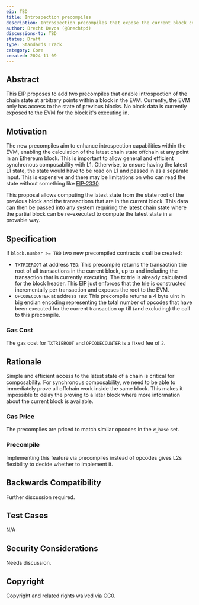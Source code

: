 ```yaml
---
eip: TBD
title: Introspection precompiles
description: Introspection precompiles that expose the current block context to the EVM
author: Brecht Devos (@Brechtpd)
discussions-to: TBD
status: Draft
type: Standards Track
category: Core
created: 2024-11-09
---
```


## Abstract

This EIP proposes to add two precompiles that enable introspection of the chain state at arbitrary points within a block in the EVM. Currently, the EVM only has access to the state of previous blocks. No block data is currently exposed to the EVM for the block it's executing in.

## Motivation

The new precompiles aim to enhance introspection capabilities within the EVM, enabling the calculation of the latest chain state offchain at any point in an Ethereum block. This is important to allow general and efficient synchronous composability with L1. Otherwise, to ensure having the latest L1 state, the state would have to be read on L1 and passed in as a separate input. This is expensive and there may be limitations on who can read the state without something like [EIP-2330](https://eips.ethereum.org/EIPS/eip-2330).

This proposal allows computing the latest state from the state root of the previous block and the transactions that are in the current block. This data can then be passed into any system requiring the latest chain state where the partial block can be re-executed to compute the latest state in a provable way.

## Specification

If `block.number >= TBD` two new precompiled contracts shall be created:
- `TXTRIEROOT` at address `TBD`: This precompile returns the transaction trie root of all transactions in the current block, up to and including the transaction that is currently executing. The tx trie is already calculated for the block header. This EIP just enforces that the trie is constructed incrementally per transaction and exposes the root to the EVM.
- `OPCODECOUNTER` at address `TBD`: This precompile returns a 4 byte uint in big endian encoding representing the total number of opcodes that have been executed for the current transaction up till (and excluding) the call to this precompile.

### Gas Cost

The gas cost for `TXTRIEROOT` and `OPCODECOUNTER` is a fixed fee of `2`.

## Rationale

Simple and efficient access to the latest state of a chain is critical for composability. For synchronous composability, we need to be able to immediately prove all offchain work inside the same block. This makes it impossible to delay the proving to a later block where more information about the current block is available.

### Gas Price

The precompiles are priced to match similar opcodes in the `W_base` set.

### Precompile

Implementing this feature via precompiles instead of opcodes gives L2s flexibility to decide whether to implement it.

## Backwards Compatibility

Further discussion required.

## Test Cases

N/A

## Security Considerations

Needs discussion.

## Copyright

Copyright and related rights waived via [CC0](../LICENSE.md).
